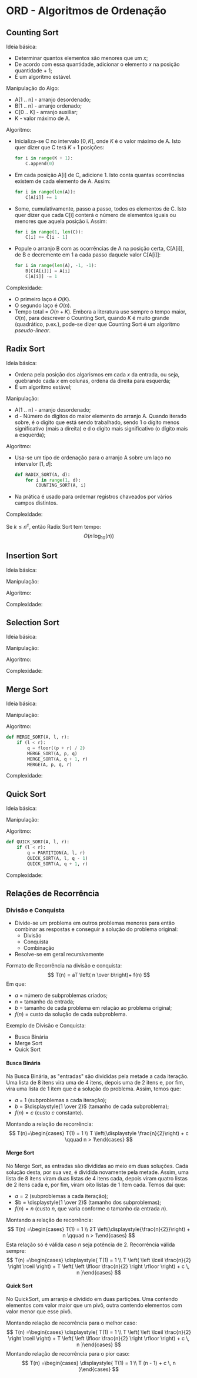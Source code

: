 # ORD - Algoritmos de Ordenação

## Counting Sort

Ideia básica:

- Determinar quantos elementos são menores que um $x$;
- De acordo com essa quantidade, adicionar o elemento $x$ na posição quantidade + 1;
- É um algoritmo estável.

Manipulação do Algo:

- A[1 .. n] - arranjo desordenado;
- B[1 .. n] - arranjo ordenado;
- C[0 .. K] - arranjo auxiliar;
- K - valor máximo de A.

Algoritmo:

- Inicializa-se C no intervalo $[0, K]$, onde $K$ é o valor máximo de A. Isto quer dizer que C terá $K + 1$ posições:

  ```python
  for i in range(K + 1):
      C.append(0)
  ```

- Em cada posição A[i] de C, adicione $1$. Isto conta quantas ocorrências existem de cada elemento de A. Assim:

  ```python
  for i in range(len(A)):
      C[A[i]] += 1
  ```

- Some, cumulativamente, passo a passo, todos os elementos de C. Isto quer dizer que cada C[i] conterá o número de elementos iguais ou menores que aquela posição i. Assim:

  ```python
  for i in range(1, len(C)):
      C[i] += C[i - 1]
  ```

- Popule o arranjo B com as ocorrências de A na posição certa, C[A[i]], de B e decremente em $1$ a cada passo daquele valor C[A[i]]:

  ```python
  for i in range(len(A), -1, -1):
      B[C[A[i]]] = A[i]
      C[A[i]] -= 1
  ```

Complexidade:

- O primeiro laço é $O(K)$.
- O segundo laço é $O(n)$.
- Tempo total = $O(n + K)$. Embora a literatura use sempre o tempo maior, $O(n)$, para descrever o Counting Sort, quando $K$ é muito grande (quadrático, p.ex.), pode-se dizer que Counting Sort é um algoritmo *pseudo-linear*.

## Radix Sort

Ideia básica:

- Ordena pela posição dos algarismos em cada $x$ da entrada, ou seja, quebrando cada $x$ em colunas, ordena da direita para esquerda;
- É um algoritmo estável;

Manipulação:

- A[1 .. n] - arranjo desordenado;
- d - Número de dígitos do maior elemento do arranjo A. Quando iterado sobre, é o digito que está sendo trabalhado, sendo 1 o dígito menos significativo (mais a direita) e d o dígito mais significativo (o dígito mais a esquerda);

Algoritmo:

- Usa-se um tipo de ordenação para o arranjo A sobre um laço no intervalor $[1, d]$:

  ```python
  def RADIX_SORT(A, d):
      for i in range(1, d):
          COUNTING_SORT(A, i)
  ```

- Na prática é usado para ordernar registros chaveados por vários campos distintos.

Complexidade:

Se $k \le n^{c}$, então Radix Sort tem tempo:
$$
O(n \, \log_{10}(n))
$$

## Insertion Sort

Ideia básica:

Manipulação:

Algoritmo:

Complexidade:

## Selection Sort

Ideia básica:

Manipulação:

Algoritmo:

Complexidade:

## Merge Sort

Ideia básica:

Manipulação:

Algoritmo:

```python
def MERGE_SORT(A, l, r):
    if (l < r):
        q = floor((p + r) / 2)
        MERGE_SORT(A, p, q)
        MERGE_SORT(A, q + 1, r)
        MERGE(A, p, q, r)
```

Complexidade:

## Quick Sort

Ideia básica:

Manipulação:

Algoritmo:

```python
def QUICK_SORT(A, l, r):
    if (l < r):
        q = PARTITION(A, l, r)
        QUICK_SORT(A, l, q - 1)
        QUICK_SORT(A, q + 1, r)
```

Complexidade:

## Relações de Recorrência

### Divisão e Conquista

- Divide-se um problema em outros problemas menores para então combinar as respostas e conseguir a solução do problema original:
  - Divisão
  - Conquista
  - Combinação
- Resolve-se em geral recursivamente

Formato de Recorrência na divisão e conquista:
$$
T(n) = aT \left( n \over b\right)+ f(n)
$$
Em que:

- $a$ = número de subproblemas criados;
- $n$ = tamanho da entrada;
- $b$ = tamanho de cada problema em relação ao problema original;
- $f(n)$ = custo da solução de cada subproblema.

Exemplo de Divisão e Conquista:

- Busca Binária
- Merge Sort
- Quick Sort

#### Busca Binária

Na Busca Binária, as "entradas" são divididas pela metade a cada iteração. Uma lista de 8 itens vira uma de 4 itens, depois uma de 2 itens e, por fim, vira uma lista de 1 item que é a solução do problema. Assim, temos que:

- $a$ = 1 (subproblemas a cada iteração);
- $b$ = $\displaystyle{1 \over 2}$ (tamanho de cada subproblema);
- $f(n) = c$ (custo $c$ constante).

Montando a relação de recorrência:
$$
T(n)=\begin{cases}    T(1) = 1 \\    T \left(\displaystyle \frac{n}{2}\right) + c \qquad n > 1\end{cases}
$$

#### Merge Sort

No Merge Sort, as entradas são divididas ao meio em duas soluções. Cada solução desta, por sua vez, é dividida novamente pela metade. Assim, uma lista de 8 itens viram duas listas de 4 itens cada, depois viram quatro listas de 2 itens cada e, por fim, viram oito listas de 1 item cada. Temos daí que:

- $a = 2$ (subproblemas a cada iteração);
- $b = \displaystyle{1 \over 2}$ (tamanho dos subproblemas);
- $f(n) = n$ (custo $n$, que varia conforme o tamanho da entrada $n$).

Montando a relação de recorrência:
$$
T(n) =\begin{cases}	T(1) = 1 \\	2T \left(\displaystyle{\frac{n}{2}}\right) + n \qquad n > 1\end{cases}
$$
Esta relação só é válida caso $n$ seja potência de 2. Recorrência válida sempre:
$$
T(n) =\begin{cases}	\displaystyle{	T(1) = 1 \\	T \left( \left \lceil \frac{n}{2} \right \rceil  \right) + T \left( \left \lfloor \frac{n}{2} \right \rfloor  \right) + c \, n	}\end{cases}
$$


#### Quick Sort

No QuickSort, um arranjo é dividido em duas partições. Uma contendo elementos com valor maior que um pivô, outra contendo elementos com valor menor que esse pivô.

Montando relação de recorrência para o melhor caso:
$$
T(n) =\begin{cases}	\displaystyle{	T(1) = 1 \\	T \left( \left \lceil \frac{n}{2} \right \rceil  \right) + T \left( \left \lfloor \frac{n}{2} \right \rfloor  \right) + c \, n	}\end{cases}
$$
Montando relação de recorrência para o pior caso:
$$
T(n) =\begin{cases}	\displaystyle{	T(1) = 1 \\	T (n - 1) + c \, n	}\end{cases}
$$
